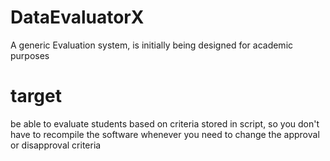 # DataEvaluatorX
  A generic Evaluation system, is initially being designed for academic purposes
  # target
   be able to evaluate students based on criteria stored in script, so you don't have to recompile the software whenever you need to change the approval or disapproval criteria
